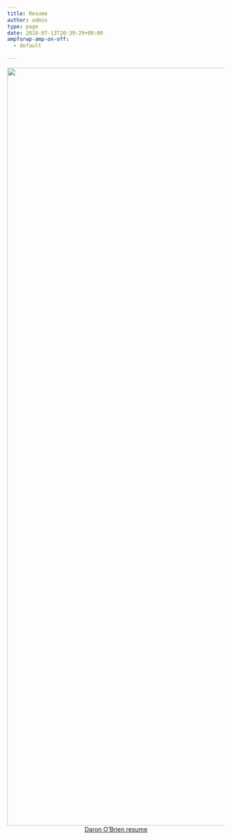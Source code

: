 ```yaml
---
title: Resume
author: admin
type: page
date: 2018-07-13T20:39:29+00:00
ampforwp-amp-on-off:
  - default

---
```

<p style="text-align: center;">
  <img class="size-full wp-image-459 aligncenter" src="https://daronobrien.me/wp-content/uploads/2018/07/Daron_OBrien.png" alt="" width="1239" height="1754" srcset="https://daronobrien.me/wp-content/uploads/2018/07/Daron_OBrien.png 1239w, https://daronobrien.me/wp-content/uploads/2018/07/Daron_OBrien-212x300.png 212w, https://daronobrien.me/wp-content/uploads/2018/07/Daron_OBrien-768x1087.png 768w, https://daronobrien.me/wp-content/uploads/2018/07/Daron_OBrien-723x1024.png 723w, https://daronobrien.me/wp-content/uploads/2018/07/Daron_OBrien-250x354.png 250w" sizes="(max-width: 1239px) 100vw, 1239px" /><br /> <a href="https://daronobrien.me/wp-content/uploads/2018/07/Daron-OBrien-resume.pdf">Daron O&#8217;Brien resume</a>
</p>